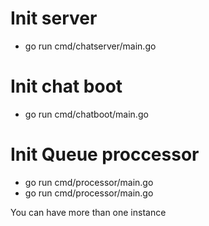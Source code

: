 # Init server
- go run cmd/chatserver/main.go

# Init chat boot
- go run cmd/chatboot/main.go

# Init Queue proccessor 
- go run cmd/processor/main.go 
- go run cmd/processor/main.go 

You can have more than one instance